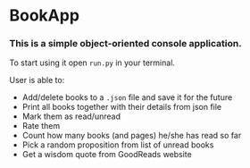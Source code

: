 # BookApp

### This is a simple object-oriented console application.

To start using it open `run.py` in your terminal.

User is able to:
* Add/delete books to a `.json` file and save it for the future
* Print all books together with their details from json file
* Mark them as read/unread
* Rate them
* Count how many books (and pages) he/she has read so far
* Pick a random proposition from list of unread books
* Get a wisdom quote from GoodReads website

